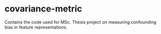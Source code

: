 # covariance-metric
Contains the code used for MSc. Thesis project on measuring confounding bias in feature representations. 
